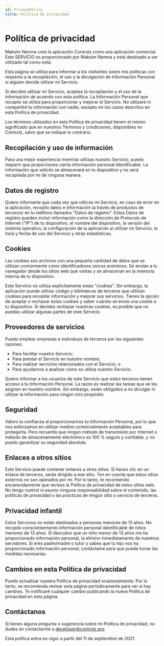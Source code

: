 ```yaml
---
id: PrivacyPolicy
title: Política de privacidad
---
```


# Política de privacidad

Maksim Nemna creó la aplicación Controlz como una aplicación comercial.  
Este SERVICIO es proporcionado por Maksim Nemna y está destinado a ser utilizado tal como está.

Esta página se utiliza para informar a los visitantes sobre mis políticas con respecto a la recopilación, el uso y la divulgación de Información Personal si alguien decide utilizar mi Servicio.

Si decides utilizar mi Servicio, aceptas la recopilación y el uso de la información de acuerdo con esta política. La Información Personal que recopilo se utiliza para proporcionar y mejorar el Servicio. No utilizaré ni compartiré tu información con nadie, excepto en los casos descritos en esta Política de privacidad.

Los términos utilizados en esta Política de privacidad tienen el mismo significado que en nuestros Términos y condiciones, disponibles en Controlz, salvo que se indique lo contrario.

## Recopilación y uso de información

Para una mejor experiencia mientras utilizas nuestro Servicio, puedo requerir que proporciones cierta información personal identificable. La información que solicito se almacenará en tu dispositivo y no será recopilada por mí de ninguna manera.

## Datos de registro

Quiero informarte que cada vez que utilices mi Servicio, en caso de error en la aplicación, recopilo datos e información (a través de productos de terceros) en tu teléfono llamados "Datos de registro". Estos Datos de registro pueden incluir información como la dirección de Protocolo de Internet ("IP") de tu dispositivo, el nombre del dispositivo, la versión del sistema operativo, la configuración de la aplicación al utilizar mi Servicio, la hora y fecha de uso del Servicio y otras estadísticas.

## Cookies

Las cookies son archivos con una pequeña cantidad de datos que se utilizan comúnmente como identificadores únicos anónimos. Se envían a tu navegador desde los sitios web que visitas y se almacenan en la memoria interna de tu dispositivo.

Este Servicio no utiliza explícitamente estas "cookies". Sin embargo, la aplicación puede utilizar código y bibliotecas de terceros que utilizan cookies para recopilar información y mejorar sus servicios. Tienes la opción de aceptar o rechazar estas cookies y saber cuándo se envía una cookie a tu dispositivo. Si decides rechazar nuestras cookies, es posible que no puedas utilizar algunas partes de este Servicio.

## Proveedores de servicios

Puedo emplear empresas e individuos de terceros por las siguientes razones:

- Para facilitar nuestro Servicio;
- Para prestar el Servicio en nuestro nombre;
- Para realizar servicios relacionados con el Servicio; o
- Para ayudarnos a analizar cómo se utiliza nuestro Servicio.

Quiero informar a los usuarios de este Servicio que estos terceros tienen acceso a tu Información Personal. La razón es realizar las tareas que se les asignan en nuestro nombre. Sin embargo, están obligados a no divulgar ni utilizar la información para ningún otro propósito.

## Seguridad

Valoro tu confianza al proporcionarnos tu Información Personal, por lo que nos esforzamos en utilizar medios comercialmente aceptables para protegerla. Pero recuerda que ningún método de transmisión por Internet o método de almacenamiento electrónico es 100 % seguro y confiable, y no puedo garantizar su seguridad absoluta.

## Enlaces a otros sitios

Este Servicio puede contener enlaces a otros sitios. Si haces clic en un enlace de terceros, serás dirigido a ese sitio. Ten en cuenta que estos sitios externos no son operados por mí. Por lo tanto, te recomiendo encarecidamente que revises la Política de privacidad de estos sitios web. No tengo control ni asumo ninguna responsabilidad sobre el contenido, las políticas de privacidad o las prácticas de ningún sitio o servicio de terceros.

## Privacidad infantil

Estos Servicios no están destinados a personas menores de 13 años. No recopilo conscientemente información personal identificable de niños menores de 13 años. Si descubro que un niño menor de 13 años me ha proporcionado información personal, la elimino inmediatamente de nuestros servidores. Si eres padre/madre o tutor y sabes que tu hijo nos ha proporcionado información personal, contáctame para que pueda tomar las medidas necesarias.

## Cambios en esta Política de privacidad

Puedo actualizar nuestra Política de privacidad ocasionalmente. Por lo tanto, se recomienda revisar esta página periódicamente para ver si hay cambios. Te notificaré cualquier cambio publicando la nueva Política de privacidad en esta página.

## Contáctanos

Si tienes alguna pregunta o sugerencia sobre mi Política de privacidad, no dudes en contactarme a [developer@controlz.pro](mailto:developer@controlz.pro).

Esta política entra en vigor a partir del 11 de septiembre de 2021.